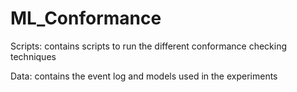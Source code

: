 
# ML_Conformance

Scripts: contains scripts to run the different conformance checking techniques

Data: contains the event log and models used in the experiments
